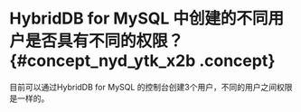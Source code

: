 # HybridDB for MySQL 中创建的不同用户是否具有不同的权限？ {#concept_nyd_ytk_x2b .concept}

目前可以通过HybridDB for MySQL 的控制台创建3个用户，不同的用户之间权限是一样的。


